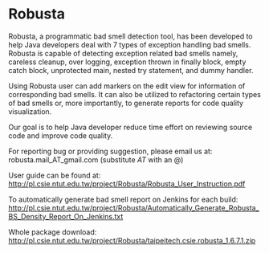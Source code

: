 Robusta
=======

Robusta, a programmatic bad smell detection tool, has been developed to help Java developers deal with 7 types of exception handling bad smells. Robusta is capable of detecting exception related bad smells namely, careless cleanup, over logging, exception thrown in finally block, empty catch block, unprotected main, nested try statement, and dummy handler.

Using Robusta user can add markers on the edit view for information of corresponding bad smells. It can also be utilized to refactoring certain types of bad smells or, more importantly, to generate reports for code quality visualization.

Our goal is to help Java developer reduce time effort on reviewing source code and improve code quality.

For reporting bug or providing suggestion, please email us at:
robusta.mail_AT_gmail.com (substitute _AT_ with an @)

User guide can be found at:
http://pl.csie.ntut.edu.tw/project/Robusta/Robusta_User_Instruction.pdf

To automatically generate bad smell report on Jenkins for each build:
http://pl.csie.ntut.edu.tw/project/Robusta/Automatically_Generate_Robusta_BS_Density_Report_On_Jenkins.txt

Whole package download:
http://pl.csie.ntut.edu.tw/project/Robusta/taipeitech.csie.robusta_1.6.7.1.zip
